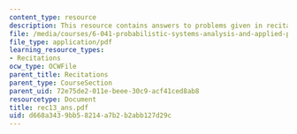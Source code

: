 ```yaml
---
content_type: resource
description: This resource contains answers to problems given in recitation thirteen.
file: /media/courses/6-041-probabilistic-systems-analysis-and-applied-probability-spring-2006/d668a3439bb58214a7b2b2abb127d29c_rec13_ans.pdf
file_type: application/pdf
learning_resource_types:
- Recitations
ocw_type: OCWFile
parent_title: Recitations
parent_type: CourseSection
parent_uid: 72e75de2-011e-beee-30c9-acf41ced8ab8
resourcetype: Document
title: rec13_ans.pdf
uid: d668a343-9bb5-8214-a7b2-b2abb127d29c
---
```

